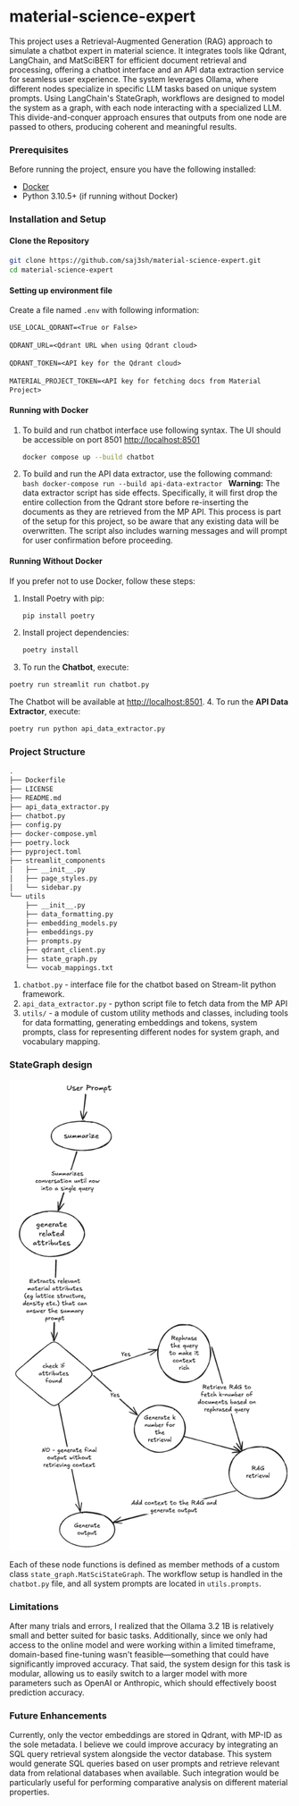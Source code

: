 # material-science-expert

This project uses a Retrieval-Augmented Generation (RAG) approach to simulate a chatbot expert in material science. It integrates tools like Qdrant, LangChain, and MatSciBERT for efficient document retrieval and processing, offering a chatbot interface and an API data extraction service for seamless user experience.
The system leverages Ollama, where different nodes specialize in specific LLM tasks based on unique system prompts. Using LangChain's StateGraph, workflows are designed to model the system as a graph, with each node interacting with a specialized LLM. This divide-and-conquer approach ensures that outputs from one node are passed to others, producing coherent and meaningful results.

### Prerequisites

Before running the project, ensure you have the following installed:

- [Docker](https://www.docker.com/)
- Python 3.10.5+ (if running without Docker)

### Installation and Setup

#### Clone the Repository

```bash
git clone https://github.com/saj3sh/material-science-expert.git
cd material-science-expert
```

#### Setting up environment file

Create a file named `.env` with following information:

```env
USE_LOCAL_QDRANT=<True or False>

QDRANT_URL=<Qdrant URL when using Qdrant cloud>

QDRANT_TOKEN=<API key for the Qdrant cloud>

MATERIAL_PROJECT_TOKEN=<API key for fetching docs from Material Project>
```

#### Running with Docker

1. To build and run chatbot interface use following syntax. The UI should be accessible on port 8501 [http://localhost:8501](http://localhost:8501/)
   ```bash
   docker compose up --build chatbot
   ```
2. To build and run the API data extractor, use the following command:
   `bash
    docker-compose run --build api-data-extractor
    `
   **Warning:** The data extractor script has side effects. Specifically, it will first drop the entire collection from the Qdrant store before re-inserting the documents as they are retrieved from the MP API. This process is part of the setup for this project, so be aware that any existing data will be overwritten. The script also includes warning messages and will prompt for user confirmation before proceeding.

#### Running Without Docker

If you prefer not to use Docker, follow these steps:

1. Install Poetry with pip:
   ```bash
   pip install poetry
   ```
2. Install project dependencies:
   ```bash
   poetry install
   ```
3. To run the **Chatbot**, execute:

```bash
poetry run streamlit run chatbot.py
```

The Chatbot will be available at [http://localhost:8501](http://localhost:8501/). 4. To run the **API Data Extractor**, execute:

```bash
poetry run python api_data_extractor.py
```

### Project Structure

```plaintext
.
├── Dockerfile
├── LICENSE
├── README.md
├── api_data_extractor.py
├── chatbot.py
├── config.py
├── docker-compose.yml
├── poetry.lock
├── pyproject.toml
├── streamlit_components
│   ├── __init__.py
│   ├── page_styles.py
│   └── sidebar.py
└── utils
    ├── __init__.py
    ├── data_formatting.py
    ├── embedding_models.py
    ├── embeddings.py
    ├── prompts.py
    ├── qdrant_client.py
    ├── state_graph.py
    └── vocab_mappings.txt
```

1. `chatbot.py` - interface file for the chatbot based on Stream-lit python framework.
2. `api_data_extractor.py` - python script file to fetch data from the MP API
3. `utils/` - a module of custom utility methods and classes, including tools for data formatting, generating embeddings and tokens, system prompts, class for representing different nodes for system graph, and vocabulary mapping.

### StateGraph design

![alt text](https://github.com/saj3sh/material-science-expert/blob/main/state-graph-design.png?raw=true)

Each of these node functions is defined as member methods of a custom class `state_graph.MatSciStateGraph`. The workflow setup is handled in the `chatbot.py` file, and all system prompts are located in `utils.prompts`.

### Limitations

After many trials and errors, I realized that the Ollama 3.2 1B is relatively small and better suited for basic tasks. Additionally, since we only had access to the online model and were working within a limited timeframe, domain-based fine-tuning wasn't feasible—something that could have significantly improved accuracy. That said, the system design for this task is modular, allowing us to easily switch to a larger model with more parameters such as OpenAI or Anthropic, which should effectively boost prediction accuracy.

### Future Enhancements

Currently, only the vector embeddings are stored in Qdrant, with MP-ID as the sole metadata. I believe we could improve accuracy by integrating an SQL query retrieval system alongside the vector database. This system would generate SQL queries based on user prompts and retrieve relevant data from relational databases when available. Such integration would be particularly useful for performing comparative analysis on different material properties.
